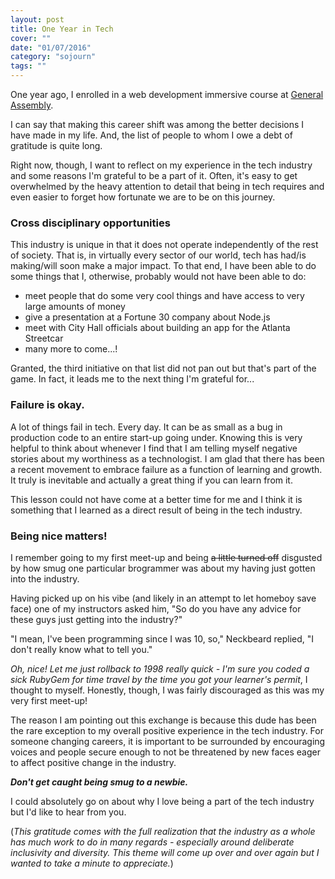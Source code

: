 ```yaml
---
layout: post
title: One Year in Tech
cover: ""
date: "01/07/2016"
category: "sojourn"
tags: ""
---
```


One year ago, I enrolled in a web development immersive course at [General Assembly][general-assembly].

I can say that making this career shift was among the better decisions I have made in my life. And, the list of people to whom I owe a debt of gratitude is quite long.

Right now, though, I want to reflect on my experience in the tech industry and some reasons I'm grateful to be a part of it. Often, it's easy to get overwhelmed by the heavy attention to detail that being in tech requires and even easier to forget how fortunate we are to be on this journey.

### Cross disciplinary opportunities

This industry is unique in that it does not operate independently of the rest of society. That is, in virtually every sector of our world, tech has had/is making/will soon make a major impact. To that end, I have been able to do some things that I, otherwise, probably would not have been able to do:

- meet people that do some very cool things and have access to very large amounts of money
- give a presentation at a Fortune 30 company about Node.js
- meet with City Hall officials about building an app for the Atlanta Streetcar
- many more to come...!

Granted, the third initiative on that list did not pan out but that's part of the game. In fact, it leads me to the next thing I'm grateful for...

### Failure is okay.

A lot of things fail in tech. Every day. It can be as small as a bug in production code to an entire start-up going under. Knowing this is very helpful to think about whenever I find that I am telling myself negative stories about my worthiness as a technologist. I am glad that there has been a recent movement to embrace failure as a function of learning and growth. It truly is inevitable and actually a great thing if you can learn from it.

This lesson could not have come at a better time for me and I think it is something that I learned as a direct result of being in the tech industry.

### Being nice matters!

I remember going to my first meet-up and being <del>a little turned off</del> disgusted by how smug one particular brogrammer was about my having just gotten into the industry.

Having picked up on his vibe (and likely in an attempt to let homeboy save face) one of my instructors asked him, "So do you have any advice for these guys just getting into the industry?"

"I mean, I've been programming since I was 10, so," Neckbeard replied, "I don't really know what to tell you."

*Oh, nice! Let me just rollback to 1998 really quick - I'm sure you coded a sick RubyGem for time travel by the time you got your learner's permit*, I thought to myself. Honestly, though, I was fairly discouraged as this was my very first meet-up!

The reason I am pointing out this exchange is because this dude has been the rare exception to my overall positive experience in the tech industry. For someone changing careers, it is important to be surrounded by encouraging voices and people secure enough to not be threatened by new faces eager to affect positive change in the industry.

***Don't get caught being smug to a newbie.***

I could absolutely go on about why I love being a part of the tech industry but I'd like to hear from you.

(*This gratitude comes with the full realization that the industry as a whole has much work to do in many regards - especially around deliberate inclusivity and diversity. This theme will come up over and over again but I wanted to take a minute to appreciate.*)



[general-assembly]: https://generalassemb.ly/education/web-development-immersive
